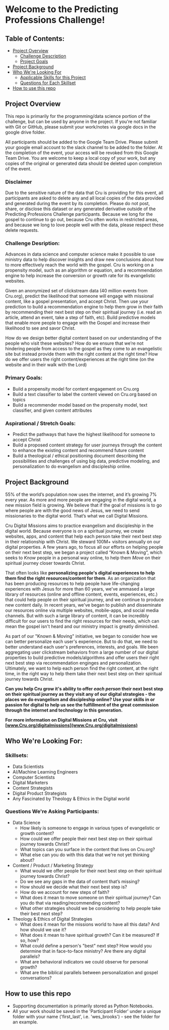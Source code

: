 # Welcome to the Predicting Professions Challenge!

## Table of Contents:
 * [Project Overview](#overview)
   * [Challenge Description](#description)
   * [Project Goals](#goals)
 * [Project Background](#background)
 * [Who We're Looking For](#team)
   * [Applicable Skills for this Project](#skills)
   * [Questions for Each Skillset](#questions)
 * [How to use this repo](#how-to-repo)

<a name="overview" />

## Project Overview

This repo is primarily for the programming/data science portion of the challenge, but can be used by anyone in the project.  If you're not familiar with Git or GitHub, please submit your work/notes via google docs in the google drive folder.

All participants should be added to the Google Team Drive.  Please submit your google email account to the slack channel to be added to the folder.  At the completion of the event, your access will be revoked from this Google Team Drive. You are welcome to keep a local copy of your work, but any copies of the original or generated data should be deleted upon completion of the event.

### Disclaimer
Due to the sensitive nature of the data that Cru is providing for this event, all participants are asked to delete any and all local copies of the data provided and generated during the event  by its completion.  Please do not post, share, or disclose this dataset or any generated derivative outside of the Predicting Professions Challenge participants.  Because we long for the gospel to continue to go out, because Cru often works in restricted areas, and because we long to love people well with the data, please respect these delete requests.

<a name="description" />

### Challenge Desription:

Advances in data science and computer science make it possible to use ministry data to help discover insights and draw new conclusions about how to more effectively reach the world with the gospel. Cru is working on a propensity model, such as an algorithm or equation, and a recommendation engine to help increase the conversion or growth rate for its evangelistic websites.

Given an anonymized set of clickstream data (40 million events from Cru.org), predict the likelihood that someone will engage with missional content, like a gospel presentation, and accept Christ.  Then use your prediction to build a recommendation engine to help them grow in their faith by recommending their next best step on their spiritual journey (i.e. read an article, attend an event, take a step of faith, etc).  Build predictive models that enable more people to engage with the Gospel and increase their likelihood to see and savor Christ.

How do we design better digital content based on our understanding of the people who visit these websites?
How do we ensure that we’re not hindering people from access to the gospel as they come to an evangelistic site but instead provide them with the right content at the right time?
How do we offer users the right content/experiences at the right time (on the website and in their walk with the Lord)

<a name="goals" />

### Primary Goals:
 * Build a propensity model for content engagement on Cru.org
 * Build a text classifier to label the content viewed on Cru.org based on topics
 * Build a recommender model based on the propensity model, text classifier, and given content attributes

### Aspirational / Stretch Goals:
 * Predict the pathways that have the highest likelihood for someone to accept Christ
 * Build a proposed content strategy for user journeys through the content to enhance the existing content and recommend future content
 * Build a theological / ethical positioning document describing the possibilities and challenges of using big data, predictive modeling, and personalization to do evangelism and discipleship online.

 <a name="background" />

## Project Background
55% of the world’s population now uses the internet, and it’s growing 7% every year.  As more and more people are engaging in the digital world, a new mission field is growing.  We believe that if the goal of missions is to go where people are with the good news of Jesus, we need to send missionaries to the digital world.  That’s what we call Digital Missions. 

Cru Digital Missions aims to practice evangelism and discipleship in the digital world.  Because everyone is on a spiritual journey, we create websites, apps, and content that help each person take their next best step in their relationship with Christ.  We steward 100M+ visitors annually on our digital properties.  A few years ago, to focus all our efforts on helping people on their next best step, we began a project called “Known & Moving”, which seeks to <i>Know</i> people in a personal way online, to help them <i>Move</i> on their spiritual journey closer towards Christ.  

That often looks like <b>personalizing people's digital experiences to help them find the right resources/content for them</b>.  As an organization that has been producing resources to help people have life-changing experiences with Jesus for more than 60 years, we've ammased a large library of resources (online and offline content, events, experiences, etc.) that could help people on their spiritual journey, and we continue to produce new content daily.  In recent years, we've began to publish and disseminate our resources online via multiple websites, mobile-apps, and social media channels.  But with such a large library of content, it can be incredibly difficult for our users to find the right resources for their needs, which can mean the gospel isn't heard and our ministry impact is greatly diminished.

As part of our "Known & Moving" initiative, we began to consider how we can better personalize each user's experience.  But to do that, we need to better understand each user's preferences, interests, and goals.  We been aggregating user clickstream behaviors from a large number of our digital properties to build predictive models/algorithms and offer users their right next best step via recommendation enginges and personalization.  Ultimately, we want to help each person find the right content, at the right time, in the right way to help them take their next best step on their spiritual journey towards Christ.  

<b>Can you help Cru grow it's ability to offer *each person* their next best step on their spiritual journey as they visit any of our digital strategies - the places we do evangelism and discipleship online?  Use your skills in or passion for digital to help us see the fulfillment of the great commission through the internet and technology in this generation.</b>

<b>For more information on Digital Missions at Cru, visit [www.Cru.org/digitalmissions](www.Cru.org/digitalmissions)</b>
 
<a name="team" />
 
## Who We're Looking For:

<a name="skills" />

### Skillsets:
 * Data Scientists
 * AI/Machine Learning Engineers
 * Computer Scientists
 * Digital Marketers
 * Content Strategists
 * Digital Product Strategists
 * Any Fascinated by Theology & Ethics in the Digital world

<a name="questions" />

### Questions We're Asking Participants:
 * Data Science
   * How likely is someone to engage in various types of evangelistic or growth content?
   * How could we offer people their next best step on their spiritual journey towards Christ?
   * What topics can you surface in the content that lives on Cru.org?
   * What else can you do with this data that we're not yet thinking about?
 * Content / Product / Marketing Strategy 
   * What would we offer people for their next best step on their spiritual journey towards Christ?
   * Do we see any gaps in the data of content that’s missing?
   * How should we decide what their next best step is?
   * How do we account for new steps of faith?
   * What does it mean to move someone on their spiritual journey?  Can you do that via reading/recommending content?
   * What other strategies should we be considering to help people take their best next step?
 * Theology & Ethics of Digital Strategies
   * What does it mean for the missions world to have all this data?  And how should we use it?
   * What does it mean to have spiritual growth? Can it be measured?  If so, how?
   * What could define a person's "best" next step?  How would you determine that in face-to-face ministry?  Are there any digital parallels?
   * What are behavioral indicators we could observe for personal growth?
   * What are the biblical parallels between personalization and gospel conversations?

<a name="how-to-repo" />

## How to use this repo
 * Supporting documentation is primarily stored as Python Notebooks.
 * All your work should be saved in the 'Participant Folder' under a unique folder with your name ('first_last', i.e. 'wes_brooks') - see the folder for an example.